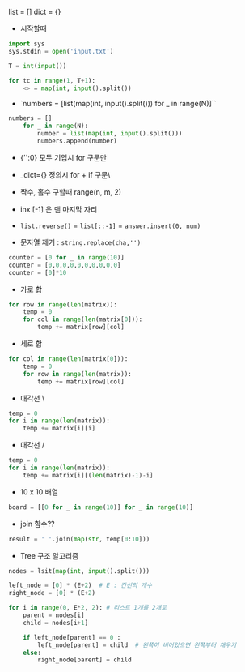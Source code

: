 list = []
dict = {}

- 시작할때
```python
import sys
sys.stdin = open('input.txt')

T = int(input())

for tc in range(1, T+1):
    <> = map(int, input().split())
```

- `numbers = [list(map(int, input().split())) for _ in range(N)]``
```python
numbers = []
    for _ in range(N):
        number = list(map(int, input().split()))
        numbers.append(number)
```

- {'':0} 모두 기입시 for 구문만
- _dict={} 정의시 for + if 구문\

- 짝수, 홀수 구할때 range(n, m, 2) 
- inx [-1] 은 맨 마지막 자리

- `list.reverse()` = `list[::-1]` = `answer.insert(0, num)`

- 문자열 제거 : `string.replace(cha,'')`

```python
counter = [0 for _ in range(10)]
counter = [0,0,0,0,0,0,0,0,0,0]
counter = [0]*10
```

- 가로 합
```python
for row in range(len(matrix)):
    temp = 0
    for col in range(len(matrix[0])):
        temp += matrix[row][col]
```

- 세로 합
```python
for col in range(len(matrix[0])):
    temp = 0
    for row in range(len(matrix)):
        temp += matrix[row][col]
```

- 대각선 \
```python
temp = 0
for i in range(len(matrix)):
    temp += matrix[i][i]
```

- 대각선 /
```python
temp = 0
for i in range(len(matrix)):
    temp += matrix[i][(len(matrix)-1)-i]
```

- 10 x 10 배열
```python
board = [[0 for _ in range(10)] for _ in range(10)]
```

- join 함수??
```python
result = ' '.join(map(str, temp[0:10]))
```

- Tree 구조 알고리즘
```python
nodes = lsit(map(int, input().split()))

left_node = [0] * (E+2)  # E : 간선의 개수
right_node = [0] * (E+2)

for i in range(0, E*2, 2): # 리스트 1개를 2개로   
    parent = nodes[i]
    child = nodes[i+1]

    if left_node[parent] == 0 :
        left_node[parent] = child  # 왼쪽이 비어있으면 왼쪽부터 채우기
    else:
        right_node[parent] = child
```